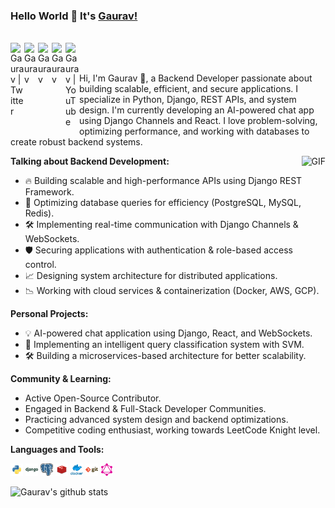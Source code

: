### Hello World 👋 It's [Gaurav!](https://github.com/yourusername)

<br/>

<a href="https://twitter.com/your_twitter">
<img align="left" alt="Gaurav | Twitter" width="22px" src="https://cdn.jsdelivr.net/npm/simple-icons@v3/icons/twitter.svg" />
</a>
<a href="https://www.linkedin.com/in/your_linkedin/">
<img align="left" alt="Gaurav" width="22px" src="https://cdn.jsdelivr.net/npm/simple-icons@v3/icons/linkedin.svg" />
</a>
<a href="https://medium.com/@your_medium">
<img align="left" alt="Gaurav" width="22px" src="https://cdn.jsdelivr.net/npm/simple-icons@v3/icons/medium.svg" />
</a>
<a href="https://www.instagram.com/your_instagram/">
<img align="left" alt="Gaurav" width="22px" src="https://cdn.jsdelivr.net/npm/simple-icons@v3/icons/instagram.svg" />
</a>
<a href="https://www.youtube.com/channel/your_youtube">
<img align="left" alt="Gaurav | YouTube" width="22px" src="https://cdn.jsdelivr.net/npm/simple-icons@v3/icons/youtube.svg" />
</a>
<br />

<br />

Hi, I'm Gaurav 🙌, a Backend Developer passionate about building scalable, efficient, and secure applications. I specialize in Python, Django, REST APIs, and system design. I'm currently developing an AI-powered chat app using Django Channels and React. I love problem-solving, optimizing performance, and working with databases to create robust backend systems. 

<img align="right" alt="GIF" src="https://media.giphy.com/media/USV0ym3bVWQJJmNu3N/giphy.gif" />

**Talking about Backend Development:**

- 🔥 Building scalable and high-performance APIs using Django REST Framework.
- 🌱 Optimizing database queries for efficiency (PostgreSQL, MySQL, Redis).
- 🛠️ Implementing real-time communication with Django Channels & WebSockets.
- 🛡️ Securing applications with authentication & role-based access control.
- 📈 Designing system architecture for distributed applications.
- 📉 Working with cloud services & containerization (Docker, AWS, GCP).

**Personal Projects:**
- 💡 AI-powered chat application using Django, React, and WebSockets.
- 🤖 Implementing an intelligent query classification system with SVM.
- 🛠️ Building a microservices-based architecture for better scalability.

**Community & Learning:**
- Active Open-Source Contributor.
- Engaged in Backend & Full-Stack Developer Communities.
- Practicing advanced system design and backend optimizations.
- Competitive coding enthusiast, working towards LeetCode Knight level.

**Languages and Tools:**

<code><img height="20" src="https://raw.githubusercontent.com/github/explore/80688e429a7d4ef2fca1e82350fe8e3517d3494d/topics/python/python.png"></code>
<code><img height="20" src="https://raw.githubusercontent.com/github/explore/80688e429a7d4ef2fca1e82350fe8e3517d3494d/topics/django/django.png"></code>
<code><img height="20" src="https://raw.githubusercontent.com/github/explore/80688e429a7d4ef2fca1e82350fe8e3517d3494d/topics/postgresql/postgresql.png"></code>
<code><img height="20" src="https://raw.githubusercontent.com/github/explore/80688e429a7d4ef2fca1e82350fe8e3517d3494d/topics/redis/redis.png"></code>
<code><img height="20" src="https://raw.githubusercontent.com/github/explore/80688e429a7d4ef2fca1e82350fe8e3517d3494d/topics/docker/docker.png"></code>
<code><img height="20" src="https://raw.githubusercontent.com/github/explore/80688e429a7d4ef2fca1e82350fe8e3517d3494d/topics/git/git.png"></code>
<code><img height="20" src="https://raw.githubusercontent.com/github/explore/80688e429a7d4ef2fca1e82350fe8e3517d3494d/topics/graphql/graphql.png"></code>

![Gaurav's github stats](https://github-readme-stats.vercel.app/api?username=yourusername&show_icons=true&hide_border=true)

